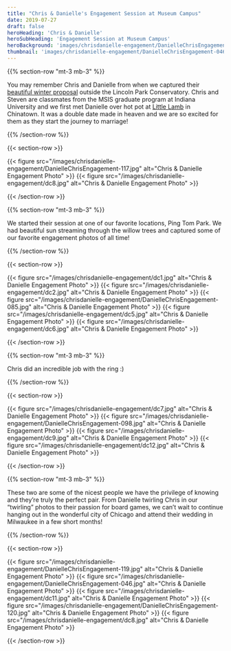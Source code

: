 ```yaml
---
title: "Chris & Danielle's Engagement Session at Museum Campus"
date: 2019-07-27
draft: false
heroHeading: 'Chris & Danielle'
heroSubHeading: 'Engagement Session at Museum Campus'
heroBackground: 'images/chrisdanielle-engagement/DanielleChrisEngagement-046.jpg'
thumbnail: 'images/chrisdanielle-engagement/DanielleChrisEngagement-046.jpg'
---
```


{{% section-row "mt-3 mb-3" %}}

You may remember Chris and Danielle from when we captured their [beautiful winter proposal](/portfolio/weddings/photos/chris-danielle/) outside the Lincoln Park Conservatory. Chris and Steven are classmates from the MSIS graduate program at Indiana University and we first met Danielle over hot pot at [Little Lamb](https://www.yelp.com/biz/little-lamb-hot-pot-chicago-2) in Chinatown. It was a double date made in heaven and we are so excited for them as they start the journey to marriage!

{{% /section-row %}}

{{< section-row >}}

{{< figure src="/images/chrisdanielle-engagement/DanielleChrisEngagement-117.jpg" alt="Chris & Danielle Engagement Photo" >}}
{{< figure src="/images/chrisdanielle-engagement/dc8.jpg" alt="Chris & Danielle Engagement Photo" >}}

{{< /section-row >}}

{{% section-row "mt-3 mb-3" %}}

We started their session at one of our favorite locations, Ping Tom Park. We had beautiful sun streaming through the willow trees and captured some of our favorite engagement photos of all time! 

{{% /section-row %}}

{{< section-row >}}

{{< figure src="/images/chrisdanielle-engagement/dc1.jpg" alt="Chris & Danielle Engagement Photo" >}}
{{< figure src="/images/chrisdanielle-engagement/dc2.jpg" alt="Chris & Danielle Engagement Photo" >}}
{{< figure src="/images/chrisdanielle-engagement/DanielleChrisEngagement-085.jpg" alt="Chris & Danielle Engagement Photo" >}}
{{< figure src="/images/chrisdanielle-engagement/dc5.jpg" alt="Chris & Danielle Engagement Photo" >}}
{{< figure src="/images/chrisdanielle-engagement/dc6.jpg" alt="Chris & Danielle Engagement Photo" >}}

{{< /section-row >}}

{{% section-row "mt-3 mb-3" %}}

Chris did an incredible job with the ring :) 

{{% /section-row %}}

{{< section-row >}}

{{< figure src="/images/chrisdanielle-engagement/dc7.jpg" alt="Chris & Danielle Engagement Photo" >}}
{{< figure src="/images/chrisdanielle-engagement/DanielleChrisEngagement-098.jpg" alt="Chris & Danielle Engagement Photo" >}}
{{< figure src="/images/chrisdanielle-engagement/dc9.jpg" alt="Chris & Danielle Engagement Photo" >}}
{{< figure src="/images/chrisdanielle-engagement/dc12.jpg" alt="Chris & Danielle Engagement Photo" >}}

{{< /section-row >}}

{{% section-row "mt-3 mb-3" %}}

These two are some of the nicest people we have the privilege of knowing and they’re truly the perfect pair. From Danielle twirling Chris in our “twirling” photos to their passion for board games, we can’t wait to continue hanging out in the wonderful city of Chicago and attend their wedding in Milwaukee in a few short months!

{{% /section-row %}}

{{< section-row >}}

{{< figure src="/images/chrisdanielle-engagement/DanielleChrisEngagement-119.jpg" alt="Chris & Danielle Engagement Photo" >}}
{{< figure src="/images/chrisdanielle-engagement/DanielleChrisEngagement-046.jpg" alt="Chris & Danielle Engagement Photo" >}}
{{< figure src="/images/chrisdanielle-engagement/dc11.jpg" alt="Chris & Danielle Engagement Photo" >}}
{{< figure src="/images/chrisdanielle-engagement/DanielleChrisEngagement-120.jpg" alt="Chris & Danielle Engagement Photo" >}}
{{< figure src="/images/chrisdanielle-engagement/dc8.jpg" alt="Chris & Danielle Engagement Photo" >}}

{{< /section-row >}}